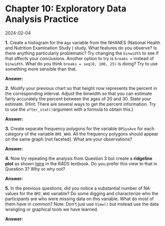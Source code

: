 # Chapter 10: Exploratory Data Analysis Practice
2024-02-04

**1.** Create a histogram for the `Age` variable from the NHANES
(National Health and Nutrition Examination Study ) study. What features
do you observe? Is there anything particularly problematic? Try changing
the `binwidth` to see if that affects your conclusions. Another option
to try is `breaks =` instead of `binwidth`. What do you think
`breaks = seq(0, 100, 25)` is doing? Try to use something more sensible
than that.

**Answer:**

**2.** Modify your previous chart so that height now represents the
percent in the corresponding interval. Adjust the binwidth so that you
can estimate fairly accurately the percent between the ages of 20 and
30. State your estimate. (Hint: There are several ways to get the
percent information. Try to use the `after_stat()`argument with a
formula to obtain this.)

**Answer:**

**3.** Create separate frequency polygons for the variable `BPSysAve`
for each category of the variable `BMI_WHO`. All the frequency polygons
should appear on the same graph (not faceted). What are your
observations?

**Answer:**

**4.** Now try repeating the analysis from Question 3 but create a
**ridgeline plot** as shown
[here](https://r4ds.hadley.nz/layers#sec-geometric-objects:~:text=For%20example%2C%20the%20ggridges,the%20density%20curves%20transparent.)
in the R4DS textbook. Do you prefer this view to that in Question 3? Why
or why not?

**Answer:**

**5.** In the previous questions, did you notice a substantial number of
NA values for the `BMI_WHO` variable? Do some digging and characterize
who the participants are who were missing data on this variable. What do
most of them have in common? Note: Don’t just use `View()` but instead
use the data wrangling or graphical tools we have learned.

**Answer:**
